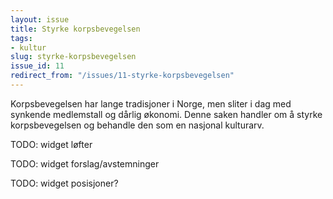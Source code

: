 ```yaml
---
layout: issue
title: Styrke korpsbevegelsen
tags:
- kultur
slug: styrke-korpsbevegelsen
issue_id: 11
redirect_from: "/issues/11-styrke-korpsbevegelsen"
---
```


Korpsbevegelsen har lange tradisjoner i Norge, men sliter i dag med synkende medlemstall og dårlig økonomi. Denne saken handler om å styrke korpsbevegelsen og behandle den som en nasjonal kulturarv.

TODO: widget løfter

TODO: widget forslag/avstemninger

TODO: widget posisjoner?


